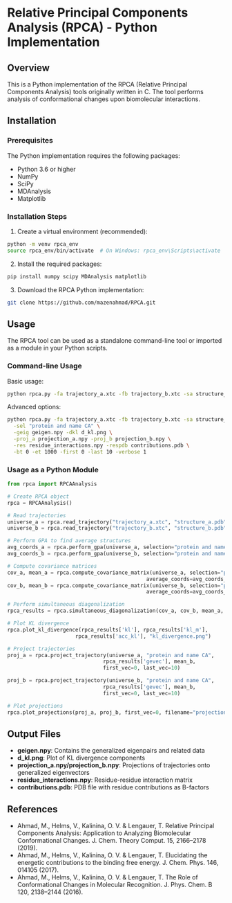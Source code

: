 # Relative Principal Components Analysis (RPCA) - Python Implementation

## Overview

This is a Python implementation of the RPCA (Relative Principal Components Analysis) tools originally written in C. The tool performs analysis of conformational changes upon biomolecular interactions.

## Installation

### Prerequisites

The Python implementation requires the following packages:

- Python 3.6 or higher
- NumPy
- SciPy
- MDAnalysis
- Matplotlib

### Installation Steps

1. Create a virtual environment (recommended):

```bash
python -m venv rpca_env
source rpca_env/bin/activate  # On Windows: rpca_env\Scripts\activate
```

2. Install the required packages:

```bash
pip install numpy scipy MDAnalysis matplotlib
```

3. Download the RPCA Python implementation:

```bash
git clone https://github.com/mazenahmad/RPCA.git  
```

## Usage

The RPCA tool can be used as a standalone command-line tool or imported as a module in your Python scripts.

### Command-line Usage

Basic usage:

```bash
python rpca.py -fa trajectory_a.xtc -fb trajectory_b.xtc -sa structure_a.pdb -sb structure_b.pdb
```

Advanced options:

```bash
python rpca.py -fa trajectory_a.xtc -fb trajectory_b.xtc -sa structure_a.pdb -sb structure_b.pdb \
  -sel "protein and name CA" \
  -geig geigen.npy -dkl d_kl.png \
  -proj_a projection_a.npy -proj_b projection_b.npy \
  -res residue_interactions.npy -respdb contributions.pdb \
  -bt 0 -et 1000 -first 0 -last 10 -verbose 1
```

### Usage as a Python Module

```python
from rpca import RPCAAnalysis

# Create RPCA object
rpca = RPCAAnalysis()

# Read trajectories
universe_a = rpca.read_trajectory("trajectory_a.xtc", "structure_a.pdb")
universe_b = rpca.read_trajectory("trajectory_b.xtc", "structure_b.pdb")

# Perform GPA to find average structures
avg_coords_a = rpca.perform_gpa(universe_a, selection="protein and name CA")
avg_coords_b = rpca.perform_gpa(universe_b, selection="protein and name CA")

# Compute covariance matrices
cov_a, mean_a = rpca.compute_covariance_matrix(universe_a, selection="protein and name CA", 
                                             average_coords=avg_coords_a)
cov_b, mean_b = rpca.compute_covariance_matrix(universe_b, selection="protein and name CA", 
                                             average_coords=avg_coords_b)

# Perform simultaneous diagonalization
rpca_results = rpca.simultaneous_diagonalization(cov_a, cov_b, mean_a, mean_b)

# Plot KL divergence
rpca.plot_kl_divergence(rpca_results['kl'], rpca_results['kl_m'], 
                      rpca_results['acc_kl'], "kl_divergence.png")

# Project trajectories
proj_a = rpca.project_trajectory(universe_a, "protein and name CA", 
                               rpca_results['gevec'], mean_b,
                               first_vec=0, last_vec=10)

proj_b = rpca.project_trajectory(universe_b, "protein and name CA",
                               rpca_results['gevec'], mean_b,
                               first_vec=0, last_vec=10)

# Plot projections
rpca.plot_projections(proj_a, proj_b, first_vec=0, filename="projections.png")
```

## Output Files

- **geigen.npy**: Contains the generalized eigenpairs and related data
- **d_kl.png**: Plot of KL divergence components
- **projection_a.npy/projection_b.npy**: Projections of trajectories onto generalized eigenvectors
- **residue_interactions.npy**: Residue-residue interaction matrix
- **contributions.pdb**: PDB file with residue contributions as B-factors

## References

- Ahmad, M., Helms, V., Kalinina, O. V. & Lengauer, T. Relative Principal Components Analysis: Application to Analyzing Biomolecular Conformational Changes. J. Chem. Theory Comput. 15, 2166–2178 (2019).
- Ahmad, M., Helms, V., Kalinina, O. V. & Lengauer, T. Elucidating the energetic contributions to the binding free energy. J. Chem. Phys. 146, 014105 (2017).
- Ahmad, M., Helms, V., Kalinina, O. V. & Lengauer, T. The Role of Conformational Changes in Molecular Recognition. J. Phys. Chem. B 120, 2138–2144 (2016).
